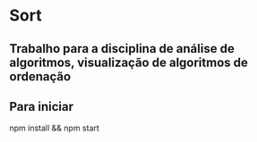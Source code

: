 # Sort
Trabalho para a disciplina de análise de algoritmos, visualização de algoritmos de ordenação
--
Para iniciar
--
npm install && npm start
